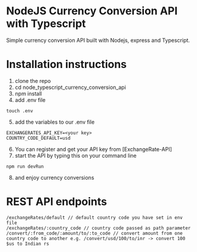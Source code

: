 # NodeJS Currency Conversion API with Typescript

Simple currency conversion API built with Nodejs, express and Typescript.

# Installation instructions
1. clone the repo 
2. cd node_typescript_currency_conversion_api
3. npm install
4. add .env file
```
touch .env
```
5. add the variables to our .env file
```
EXCHANGERATES_API_KEY=<your key>
COUNTRY_CODE_DEFAULT=usd
```
6. You can register and get your API key from [ExchangeRate-API]
7. start the API by typing this on your command line
```
npm run devRun
```
8. and enjoy currency conversions

# REST API endpoints
```
/exchangeRates/default // default country code you have set in env file
/exchangeRates/:country_code // country code passed as path parameter
/convert/:from_code/:amount/to/:to_code // convert amount from one country code to another e.g. /convert/usd/100/to/inr -> convert 100 $us to Indian rs
```